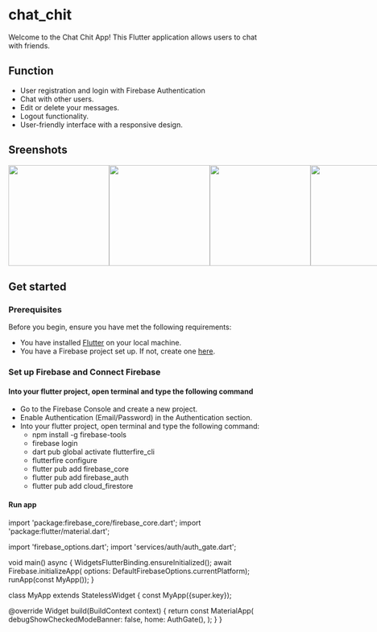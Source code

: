 # chat_chit

Welcome to the Chat Chit App! This Flutter application allows users to chat with friends.

## Function
  - User registration and login with Firebase Authentication
  - Chat with other users.
  - Edit or delete your messages.
  - Logout functionality.
  - User-friendly interface with a responsive design.

## Sreenshots
<div style="display:flex">
  <img src="https://github.com/minhanh0501/chat_chit/assets/102590487/1b1d304c-e01f-4dfd-8ba9-23280074a9f9" width="200"/>
  <img src="https://github.com/minhanh0501/chat_chit/assets/102590487/95b94e5e-fb2b-4ab7-92ee-4c53798fda35" width="200"/>
  <img src="https://github.com/minhanh0501/chat_chit/assets/102590487/35d567b9-1697-469a-9a8e-da63dc6028d4" width="200"/>
  <img src="https://github.com/minhanh0501/chat_chit/assets/102590487/521d3417-4b4b-4340-8e8b-e4b421adc9a5" width="200"/>
  <img src="https://github.com/minhanh0501/chat_chit/assets/102590487/b12fdea5-2e06-47cd-8409-e635060aa1c5" width="200"/>
</div>

## Get started
### Prerequisites

Before you begin, ensure you have met the following requirements:

- You have installed [Flutter](https://flutter.dev/docs/get-started/install) on your local machine.
- You have a Firebase project set up. If not, create one [here](https://console.firebase.google.com/).

### Set up Firebase and Connect Firebase
#### Into your flutter project, open terminal and type the following command
- Go to the Firebase Console and create a new project.
- Enable Authentication (Email/Password) in the Authentication section.
- Into your flutter project, open terminal and type the following command:
  + npm install -g firebase-tools
  + firebase login
  + dart pub global activate flutterfire_cli
  + flutterfire configure
  + flutter pub add firebase_core
  + flutter pub add firebase_auth
  + flutter pub add cloud_firestore

#### Run app
import 'package:firebase_core/firebase_core.dart';
import 'package:flutter/material.dart';

import 'firebase_options.dart';
import 'services/auth/auth_gate.dart';

void main() async {
  WidgetsFlutterBinding.ensureInitialized();
  await Firebase.initializeApp(
  options: DefaultFirebaseOptions.currentPlatform);
  runApp(const MyApp());
}

class MyApp extends StatelessWidget {
  const MyApp({super.key});

  @override
  Widget build(BuildContext context) {
    return const MaterialApp(
      debugShowCheckedModeBanner: false,
      home: AuthGate(),
    );
  }
}


